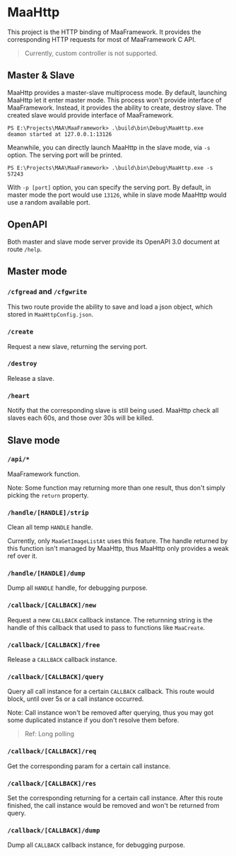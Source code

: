 # MaaHttp

This project is the HTTP binding of MaaFramework. It provides the corresponding HTTP requests for most of MaaFramework C API.

> Currently, custom controller is not supported.

## Master & Slave

MaaHttp provides a master-slave multiprocess mode. By default, launching MaaHttp let it enter master mode. This process won't provide interface of MaaFramework. Instead, it provides the ability to create, destroy slave. The created slave would provide interface of MaaFramework.

```
PS E:\Projects\MAA\MaaFramework> .\build\bin\Debug\MaaHttp.exe
deamon started at 127.0.0.1:13126
```

Meanwhile, you can directly launch MaaHttp in the slave mode, via `-s` option. The serving port will be printed.

```
PS E:\Projects\MAA\MaaFramework> .\build\bin\Debug\MaaHttp.exe -s
57243
```

With `-p [port]` option, you can specify the serving port. By default, in master mode the port would use `13126`, while in slave mode MaaHttp would use a random available port.

## OpenAPI

Both master and slave mode server provide its OpenAPI 3.0 document at route `/help`.

## Master mode

### `/cfgread` and `/cfgwrite`

This two route provide the ability to save and load a json object, which stored in `MaaHttpConfig.json`.

### `/create`

Request a new slave, returning the serving port.

### `/destroy`

Release a slave.

### `/heart`

Notify that the corresponding slave is still being used. MaaHttp check all slaves each 60s, and those over 30s will be killed.

## Slave mode

### `/api/*`

MaaFramework function.

Note: Some function may returning more than one result, thus don't simply picking the `return` property.

### `/handle/[HANDLE]/strip`

Clean all temp `HANDLE` handle.

Currently, only `MaaGetImageListAt` uses this feature. The handle returned by this function isn't managed by MaaHttp, thus MaaHttp only provides a weak ref over it.

### `/handle/[HANDLE]/dump`

Dump all `HANDLE` handle, for debugging purpose.

### `/callback/[CALLBACK]/new`

Request a new `CALLBACK` callback instance. The returnning string is the handle of this callback that used to pass to functions like `MaaCreate`.

### `/callback/[CALLBACK]/free`

Release a `CALLBACK` callback instance.

### `/callback/[CALLBACK]/query`

Query all call instance for a certain `CALLBACK` callback. This route would block, until over 5s or a call instance occurred.

Note: Call instance won't be removed after querying, thus you may got some duplicated instance if you don't resolve them before.

> Ref: Long polling

### `/callback/[CALLBACK]/req`

Get the corresponding param for a certain call instance.

### `/callback/[CALLBACK]/res`

Set the corresponding returning for a certain call instance. After this route finished, the call instance would be removed and won't be returned from query.

### `/callback/[CALLBACK]/dump`

Dump all `CALLBACK` callback instance, for debugging purpose.
